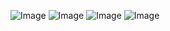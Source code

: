 
![Image](https://github.com/user-attachments/assets/5242191f-3df4-41b8-b685-671851f68159)
![Image](https://github.com/user-attachments/assets/ccaec15d-6a09-4de6-a1c8-b045b6b584ef)
![Image](https://github.com/user-attachments/assets/3abeb76c-4971-427d-80bd-ebc3d4e5ca6f)
![Image](https://github.com/user-attachments/assets/b6f42677-e714-4457-9118-c9f4838d0bf1)
